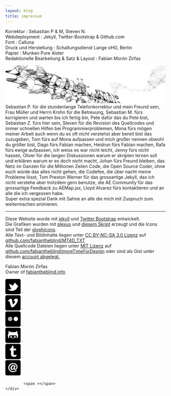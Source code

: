 ```yaml
---
layout: blog
title: impressum
---
```

Korrektur : Sebastian P & M, Steven N.  
Webdeployment : Jekyll, Twitter-Bootstrap & Github.com  
Font : Calluna  
Druck und Herstellung : Schaltungsdienst Lange oHG, Berlin  
Papier : Munken Pure Alster  
Redaktionelle Bearbeitung & Satz & Layout : Fabian Morón Zirfas  




![](images/dankan.jpg)  
Sebastian P. für die stundenlange Telefonkorrektur und mein Freund sein, Frau Müller und Herrn Krohn für die Betreuung, Sebastian M. fürs korrigieren und warten bis ich fertig bin, Pete dafür das du Pete bist, Sebastian Z. fürs hier sein, Steven für die Revision des Quellcodes und immer schnellen Hilfen bei Programmierproblemen, Mona fürs mögen meiner Arbeit auch wenn du es oft nicht verstehst aber bereit bist das zuzugeben, Tom fürs auf Mona aufpassen und mich großer nennen obwohl du größer bist, Dago fürs Fabian machen, Heidrun fürs Fabian machen, Rafa fürs ewige aufpassen, ich weiss es war nicht leicht, Jenny fürs nicht hassen, Oliver für die langen Diskussionen warum er skripten lernen soll und erklären warum er es doch nicht macht, Johan fürs Freund bleiben, das Netz im Ganzen für die Millionen Zeilen Code, die Open Source Coder, ohne euch würde das alles nicht gehen, die Codefee, die über nacht meine Probleme lösst, Tom Preston Werner für das grossartige Jekyll, das ich nicht verstehe aber trotzdem gern benutze, die AE Community für das grossartige Feedback zu AEMap.jsx, Lloyd Alvarez fürs kontaktieren und an alle die ich vergessen habe.  
Super extra spezial Dank mit Sahne an alle die mich mit Zuspruch zum weitermachen animieren.  

------
Diese Website wurde mit <a href= "http://jekyllrb.com/">jekyll</a> und <a href="http://twitter.github.com/bootstrap/">Twitter Bootstrap</a> entwickelt.  
Die Grafiken wurden mit <a href="http://aescripts.com/plexus/">plexus</a> und <a href="https://github.com/fabiantheblind/obj-from-ai">diesem Skript</a> erzeugt und die Icons sind Teil der <a href="http://glyphicons.com/">glyphicons</a>.  
Alle Text- und Bildinhalte liegen unter <a href="http://creativecommons.org/licenses/by-nc-sa/3.0/de/"> CC BY-NC-SA 3.0 Lizenz</a> auf <a href="https://github.com/fabiantheblind/MT4D_TXT">github.com/fabiantheblind/MT4D_TXT</a>  
Alle Quellcode Dateien liegen unter <a href="http://www.opensource.org/licenses/mit-license.php">MIT Lizenz</a> auf <a href="https://github.com/fabiantheblind/moreTimeForDesign">github.com/fabiantheblind/moreTimeForDesign</a> oder sind als Gist unter diesem <a href="https://gist.github.com/fabiantheblind">account abgelegt.</a>  

Fabian Mor&oacute;n Zirfas<br>
Owner of <a href="http://fabiantheblind.info">fabiantheblind.info</a>  
<!-- <a href="&#109;&#97;&#105;&#108;&#116;&#111;&#58;&#104;&#101;&#108;&#108;&#111;&#64;&#102;&#97;&#98;&#105;&#97;&#110;&#116;&#104;&#101;&#98;&#108;&#105;&#110;&#100;&#46;&#105;&#110;&#102;&#111;">&#104;&#101;&#108;&#108;&#111;&#64;&#102;&#97;&#98;&#105;&#97;&#110;&#116;&#104;&#101;&#98;&#108;&#105;&#110;&#100;&#46;&#105;&#110;&#102;&#111;</a>  
<a href="http://github.com/fabiantheblind/">github.com/fabiantheblind</a>  
 <a href="http://twitter.com/fabiantheblind/">twitter.com/fabiantheblind</a>  
 <a href="http://flickr.com/photos/fabiantheblind/">flickr.com/photos/fabiantheblind</a>  
<a href="https://vimeo.com/fabiantheblind">vimeo.com/fabiantheblind</a>  --> 

<div class="connect" >
	  		
<a href="http://twitter.com/fabiantheblind"><img class="connect" src="images/twitter.png"  /></a>  <span >&middot;</span>  
<a href="http://vimeo.com/fabiantheblind"><img class="connect" src="images/vimeo.png" /></a>    <span >&middot;</span>    
<a href="http://www.flickr.com/photos/fabiantheblind/show/"><img class="connect" src="images/flickr.png"  /></a>  <span >&middot;</span>  
<a href="https://github.com/fabiantheblind"><img class="connect" src="images/github.png" /></a>  <span >&middot;</span>  
<a href="http://fabiantheblind.tumblr.com/"><img class="connect" src="images/tumblr.png"  /></a>  <span >&middot;</span>  
<a href="&#109;&#97;&#105;&#108;&#116;&#111;&#58;&#104;&#101;&#108;&#108;&#111;&#64;&#102;&#97;&#98;&#105;&#97;&#110;&#116;&#104;&#101;&#98;&#108;&#105;&#110;&#100;&#46;&#105;&#110;&#102;&#111;"><img class="connect" src="images/e-mail.png"  /></a> 

	  		<span ></span>		  		  
	</div>
      